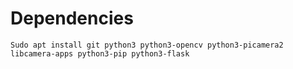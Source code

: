 # Dependencies

~~~
Sudo apt install git python3 python3-opencv python3-picamera2 libcamera-apps python3-pip python3-flask 

